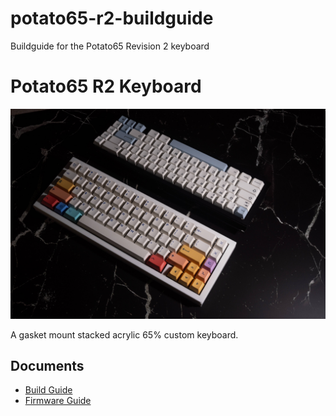 # potato65-r2-buildguide
Buildguide for the Potato65 Revision 2 keyboard 

# Potato65 R2 Keyboard


![](/images/potato65.jpeg "potato65 r2")

A gasket mount stacked acrylic 65% custom keyboard.  

## Documents  
* [Build Guide](docs/buildguide.md)
* [Firmware Guide](docs/firmware.md)